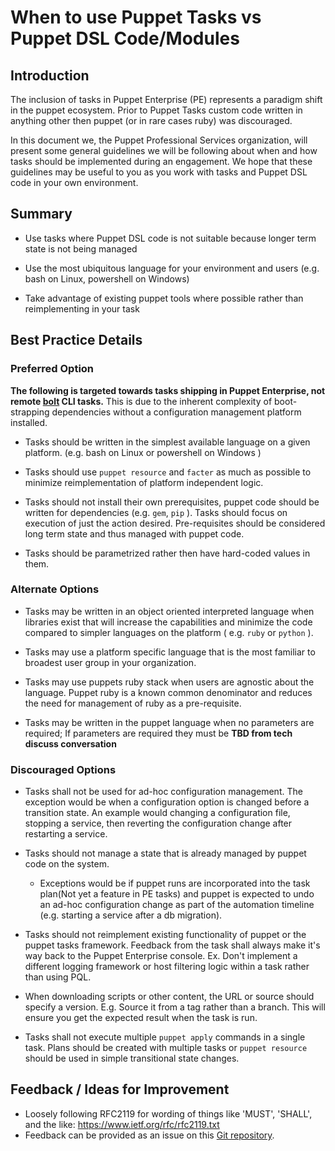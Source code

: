 # When to use Puppet Tasks vs Puppet DSL Code/Modules

## Introduction

The inclusion of tasks in Puppet Enterprise (PE) represents a paradigm shift in the puppet ecosystem. Prior to Puppet Tasks custom code written in anything other then puppet (or in rare cases ruby) was discouraged.

In this document we, the Puppet Professional Services organization, will present some general guidelines we will be following about when and how tasks should be implemented during an engagement. We hope that these guidelines may be useful to you as you work with tasks and Puppet DSL code in your own environment. 

## Summary

* Use tasks where Puppet DSL code is not suitable because longer term state is not being managed

* Use the most ubiquitous language for your environment and users (e.g. bash on Linux, powershell on Windows)

* Take advantage of existing puppet tools where possible rather than reimplementing in your task 

## Best Practice Details

### Preferred Option

**The following is targeted towards tasks shipping in Puppet Enterprise, not
remote [bolt](https://puppet.com/products/puppet-bolt) CLI tasks.** This is due to
the inherent complexity of boot-strapping dependencies without a configuration
management platform installed. 

* Tasks should be written in the simplest available language on a given platform. (e.g. bash on Linux or powershell on Windows )

* Tasks should use `puppet resource` and `facter` as much as possible to minimize reimplementation of  platform independent logic.

* Tasks should not install their own prerequisites, puppet code should be written for dependencies (e.g. `gem`, `pip` ). Tasks should focus on execution of just the action desired. Pre-requisites should be considered long term state and thus managed with puppet code.

* Tasks should be parametrized rather then have hard-coded values in them.


### Alternate Options

* Tasks may be written in an object oriented interpreted language when libraries
  exist that will increase the capabilities and minimize the code compared to
  simpler languages on the platform ( e.g. `ruby` or `python` ).

* Tasks may use a platform specific language that is the most familiar to broadest user group in your organization. 

* Tasks may use puppets ruby stack when users are agnostic about the language. Puppet ruby is a known common denominator and reduces the need for management of ruby as a pre-requisite.
  
* Tasks may be written in the puppet language when no parameters are required; If parameters are required they must be **TBD from tech discuss conversation**

### Discouraged Options

* Tasks shall not be used for ad-hoc configuration management. The exception
  would be when a configuration option is changed before a transition state. An
  example would changing a configuration file, stopping a service, then
  reverting the configuration change after restarting a service.

* Tasks should not manage a state that is already managed by puppet code on
  the system. 
	* Exceptions would be if puppet runs are incorporated into the task plan(Not yet a feature in PE tasks) and puppet is expected to undo an ad-hoc configuration change as part of the automation timeline (e.g. starting a service after a db migration).

* Tasks should not reimplement existing functionality of puppet or the puppet tasks framework. Feedback from the task shall always make it's way back to the Puppet Enterprise console. Ex. Don't implement a different logging framework or host filtering logic within a task rather than using PQL.
	
* When downloading scripts or other content, the URL or source should specify a version. E.g. Source it from a tag rather than a branch. This will ensure you get the expected result when the task is run.

* Tasks shall not execute multiple `puppet apply` commands in a single task.
  Plans should be created with multiple tasks or `puppet resource` should be
  used in simple transitional state changes.

## Feedback / Ideas for Improvement

* Loosely following RFC2119 for wording of things like 'MUST', 'SHALL', and the like: https://www.ietf.org/rfc/rfc2119.txt
* Feedback can be provided as an issue on this [Git repository](https://github.com/puppetlabs/best-practices/issues).
